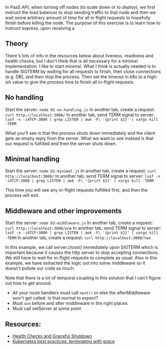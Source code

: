 In PaaS API, when turning off nodes (to scale down or to deploy), we first instruct the load balancer to stop sending traffic to that node and then we wait some arbitrary amount of time for all in flight requests to hopefully finish before killing the node. The purpose of this exercise is to learn how to instruct express, upon receiving a

## Theory

There's lots of info in the resources below about liveness, readiness and health checks, but I don't think that is all necessary for a minimal implementation. I like to start
minimal. What I think is actually needed is to handle SIGTERM by waiting for all requests to finish, then close connections (e.g. DB), and then stop the process. Then set
the timeout in k8s to a high-ish value to give the process time to finish all in-flight requests.

## No handling

Start the server: `node 01-no-handling.js`
In another tab, create a request: `curl http://localhost:3000/`
In another tab, send TERM signal to server: `lsof -n -i4TCP:3000 | grep LISTEN | awk -F\ '{print $2}' | xargs kill -TERM`

What you'll see is that the process shuts down immediately and the client gets an empty reply from the server. What we want to see instead is that our request is fulfilled
and then the server shuts down.

## Minimal handling

Start the server: `node 02-minimal.js`
In another tab, create a request: `curl http://localhost:3000/`
In another tab, send TERM signal to server: `lsof -n -i4TCP:3000 | grep LISTEN | awk -F\ '{print $2}' | xargs kill -TERM`

This time you will see any in-flight requests fulfilled first, and then the process will exit.

## Middleware and other improvements

Start the server: `node 03-middleware.js`
In another tab, create a request: `curl http://localhost:3000/one`
In another tab, send TERM signal to server: `lsof -n -i4TCP:3000 | grep LISTEN | awk -F\ '{print $2}' | xargs kill -TERM`
In another tab, create a request: `curl http://localhost:3000/two`

In this example, we call server.close() immediately upon SIGTERM which is important because it causes the http server to stop accepting connections.
We still have to wait for in-flight requests to complete as usual.
Also in this example, we have extracted the logic out into some middleware so it doesn't pollute our code as much.

Note that there is a lot of temporal coupling in this solution that I can't figure out how to get around:

- All your route handlers must call `next()` or else the afterMiddleware won't get called. Is that normal to expect?
- Must `use` before and after middleware in the right places
- Must call setServer at some point

## Resources:

- [Health Checks and Graceful Shutdown](https://expressjs.com/en/advanced/healthcheck-graceful-shutdown.html)
- [Kubernetes best practices: terminating with grace](https://cloud.google.com/blog/products/containers-kubernetes/kubernetes-best-practices-terminating-with-grace)
